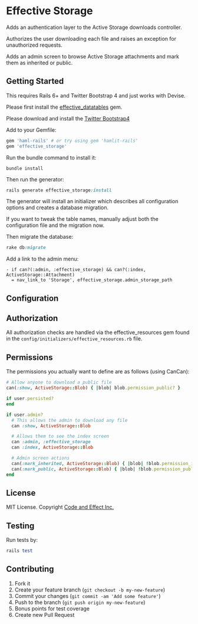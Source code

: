 # Effective Storage

Adds an authentication layer to the Active Storage downloads controller.

Authorizes the user downloading each file and raises an exception for unauthorized requests.

Adds an admin screen to browse Active Storage attachments and mark them as inherited or public.

## Getting Started

This requires Rails 6+ and Twitter Bootstrap 4 and just works with Devise.

Please first install the [effective_datatables](https://github.com/code-and-effect/effective_datatables) gem.

Please download and install the [Twitter Bootstrap4](http://getbootstrap.com)

Add to your Gemfile:

```ruby
gem 'haml-rails' # or try using gem 'hamlit-rails'
gem 'effective_storage'
```

Run the bundle command to install it:

```console
bundle install
```

Then run the generator:

```ruby
rails generate effective_storage:install
```

The generator will install an initializer which describes all configuration options and creates a database migration.

If you want to tweak the table names, manually adjust both the configuration file and the migration now.

Then migrate the database:

```ruby
rake db:migrate
```

Add a link to the admin menu:

```haml
- if can?(:admin, :effective_storage) && can?(:index, ActiveStorage::Attachment)
  = nav_link_to 'Storage', effective_storage.admin_storage_path
```

## Configuration

## Authorization

All authorization checks are handled via the effective_resources gem found in the `config/initializers/effective_resources.rb` file.

## Permissions

The permissions you actually want to define are as follows (using CanCan):

```ruby
# Allow anyone to download a public file
can(:show, ActiveStorage::Blob) { |blob| blob.permission_public? }

if user.persisted?
end

if user.admin?
  # This allows the admin to download any file
  can :show, ActiveStorage::Blob

  # Allows them to see the index screen
  can :admin, :effective_storage
  can :index, ActiveStorage::Blob

  # Admin screen actions
  can(:mark_inherited, ActiveStorage::Blob) { |blob| !blob.permission_inherited? }
  can(:mark_public, ActiveStorage::Blob) { |blob| !blob.permission_public? }
end
```

## License

MIT License.  Copyright [Code and Effect Inc.](http://www.codeandeffect.com/)

## Testing

Run tests by:

```ruby
rails test
```

## Contributing

1. Fork it
2. Create your feature branch (`git checkout -b my-new-feature`)
3. Commit your changes (`git commit -am 'Add some feature'`)
4. Push to the branch (`git push origin my-new-feature`)
5. Bonus points for test coverage
6. Create new Pull Request
